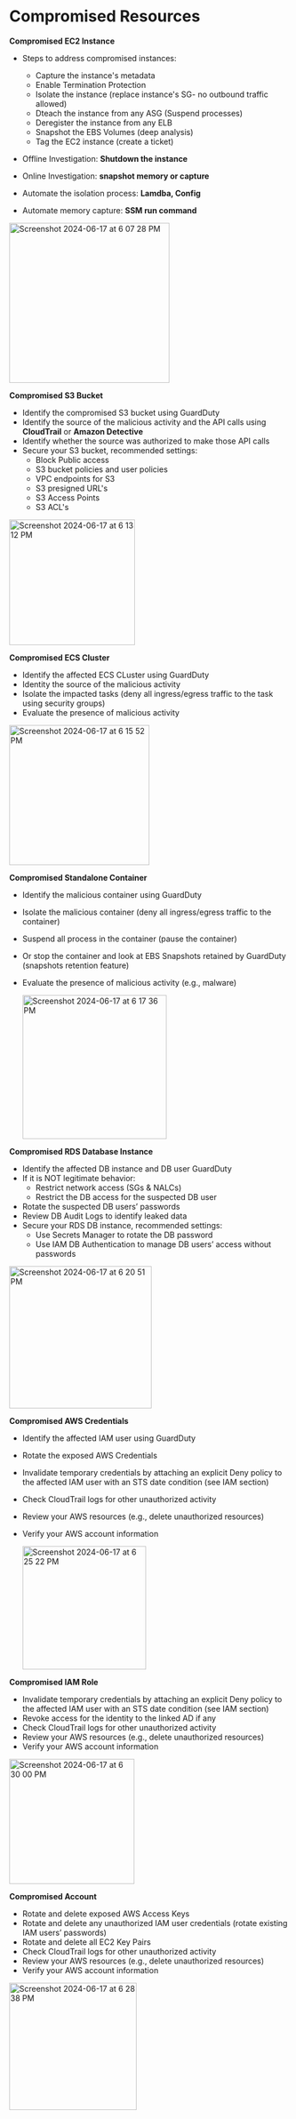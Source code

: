 # Compromised Resources

**Compromised EC2 Instance**

- Steps to address compromised instances:
  - Capture the instance's metadata
  - Enable Termination Protection
  - Isolate the instance (replace instance's SG- no outbound traffic allowed)
  - Dteach the instance from any ASG (Suspend processes)
  - Deregister the instance from any ELB
  - Snapshot the EBS Volumes (deep analysis)
  - Tag the EC2 instance (create a ticket)

- Offline Investigation: **Shutdown the instance**
- Online Investigation: **snapshot memory or capture**
- Automate the isolation process: **Lamdba, Config**
- Automate memory capture: **SSM run command**

<img width="288" alt="Screenshot 2024-06-17 at 6 07 28 PM" src="https://github.com/JordanSennett/AWS-Security-Specialty/assets/15804669/60b5caeb-9a4b-4d61-a984-1e2bdf40fbf3">

**Compromised S3 Bucket**

- Identify the compromised S3 bucket using GuardDuty
- Identify the source of the malicious activity and the API calls using **CloudTrail** or **Amazon Detective**
- Identify whether the source was authorized to make those API calls
- Secure your S3 bucket, recommended settings:
    - Block Public access
    - S3 bucket policies and user policies
    - VPC endpoints for S3
    - S3 presigned URL's
    - S3 Access Points
    - S3 ACL's

<img width="226" alt="Screenshot 2024-06-17 at 6 13 12 PM" src="https://github.com/JordanSennett/AWS-Security-Specialty/assets/15804669/ab579ce3-44f8-4ebb-807c-ab1a4aa8c4c1">

  **Compromised ECS Cluster**

  - Identify the affected ECS CLuster using GuardDuty
  - Identity the source of the malicious activity
  - Isolate the impacted tasks (deny all ingress/egress traffic to the task using security groups)
  - Evaluate the presence of malicious activity 

<img width="252" alt="Screenshot 2024-06-17 at 6 15 52 PM" src="https://github.com/JordanSennett/AWS-Security-Specialty/assets/15804669/06c30da2-fc3d-46fd-a323-b13afd38ace3">

**Compromised Standalone Container**

- Identify the malicious container using GuardDuty
- Isolate the malicious container (deny all ingress/egress traffic to the container)
- Suspend all process in the container (pause the container)
- Or stop the container and look at EBS Snapshots retained by GuardDuty (snapshots retention feature)
- Evaluate the presence of malicious activity (e.g., malware)

  <img width="259" alt="Screenshot 2024-06-17 at 6 17 36 PM" src="https://github.com/JordanSennett/AWS-Security-Specialty/assets/15804669/0418db8b-04c3-4bc7-a739-8f06d6896717">

**Compromised RDS Database Instance**

- Identify the affected DB instance and DB user GuardDuty
- If it is NOT legitimate behavior:
  - Restrict network access (SGs & NALCs)
  - Restrict the DB access for the suspected DB user
- Rotate the suspected DB users’ passwords
- Review DB Audit Logs to identify leaked data
- Secure your RDS DB instance, recommended settings:
  - Use Secrets Manager to rotate the DB password
  - Use IAM DB Authentication to manage DB users’ access without passwords

<img width="256" alt="Screenshot 2024-06-17 at 6 20 51 PM" src="https://github.com/JordanSennett/AWS-Security-Specialty/assets/15804669/c09ae742-81e5-4ab3-bf39-f13f74cf87e0">

**Compromised AWS Credentials**

- Identify the affected IAM user using GuardDuty
- Rotate the exposed AWS Credentials
- Invalidate temporary credentials by attaching an explicit Deny policy to the affected IAM user with an STS date condition (see IAM section)
- Check CloudTrail logs for other unauthorized activity
- Review your AWS resources (e.g., delete unauthorized resources)
- Verify your AWS account information

  <img width="222" alt="Screenshot 2024-06-17 at 6 25 22 PM" src="https://github.com/JordanSennett/AWS-Security-Specialty/assets/15804669/d1863232-8720-4f3a-9be7-5ef4c12af5dd">

**Compromised IAM Role**

- Invalidate temporary credentials by attaching an explicit Deny policy to the affected IAM user with an STS date condition (see IAM section)
- Revoke access for the identity to the linked AD if any
- Check CloudTrail logs for other unauthorized activity
- Review your AWS resources (e.g., delete unauthorized resources)
- Verify your AWS account information

<img width="225" alt="Screenshot 2024-06-17 at 6 30 00 PM" src="https://github.com/JordanSennett/AWS-Security-Specialty/assets/15804669/eacd1ee3-77fa-4b4c-b0cb-76e5cbd40661">

**Compromised Account**

- Rotate and delete exposed AWS Access Keys
- Rotate and delete any unauthorized IAM user credentials (rotate existing IAM users’ passwords)
- Rotate and delete all EC2 Key Pairs
- Check CloudTrail logs for other unauthorized activity
- Review your AWS resources (e.g., delete unauthorized resources)
- Verify your AWS account information

<img width="229" alt="Screenshot 2024-06-17 at 6 28 38 PM" src="https://github.com/JordanSennett/AWS-Security-Specialty/assets/15804669/65f8655e-b4f2-4a30-9181-75b653dfc292">








